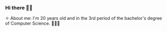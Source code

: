 ### Hi there 👋🏾

⚛️ About me: I'm 20 years old and in the 3rd period of the bachelor's degree of Computer Science. 👨🏾‍💻
<!--
**IsaacAlves7/IsaacAlves7** is a ✨ _special_ ✨ repository because its `README.md` (this file) appears on your GitHub profile.

-🔭 I’m currently working on web development Full-Stack.

-🌱 I’m currently learning about IoT, Computer Networks, Distributed Computing, AI, Machine Learning and Deep Learning.

-👯 I’m looking to collaborate on new web applications.

-😄 I really like to learn.

-💜 My passion: I'm very passionate about technologies and i'm always learning and creating new applications, projects and implementing them.

-🎯 Focused in Full-Stack development with: HTML5 , CSS3, JavaScript, jQuery, Sass, Vue.js, React.js, React Native, IONIC, Angular.js, Node.js, Java, Python, PHP, C# and C++.

🚀 I'm Junior Full-Stack Developer. 🛸

⚓ And future 1st lieutenant. 🎖️
